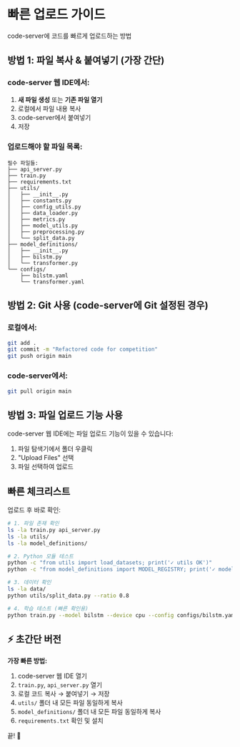 # 빠른 업로드 가이드

code-server에 코드를 빠르게 업로드하는 방법

## 방법 1: 파일 복사 & 붙여넣기 (가장 간단)

### code-server 웹 IDE에서:

1. **새 파일 생성** 또는 **기존 파일 열기**
2. 로컬에서 파일 내용 복사
3. code-server에서 붙여넣기
4. 저장

### 업로드해야 할 파일 목록:

```
필수 파일들:
├── api_server.py
├── train.py
├── requirements.txt
├── utils/
│   ├── __init__.py
│   ├── constants.py
│   ├── config_utils.py
│   ├── data_loader.py
│   ├── metrics.py
│   ├── model_utils.py
│   ├── preprocessing.py
│   └── split_data.py
├── model_definitions/
│   ├── __init__.py
│   ├── bilstm.py
│   └── transformer.py
└── configs/
    ├── bilstm.yaml
    └── transformer.yaml
```

## 방법 2: Git 사용 (code-server에 Git 설정된 경우)

### 로컬에서:
```bash
git add .
git commit -m "Refactored code for competition"
git push origin main
```

### code-server에서:
```bash
git pull origin main
```

## 방법 3: 파일 업로드 기능 사용

code-server 웹 IDE에는 파일 업로드 기능이 있을 수 있습니다:
1. 파일 탐색기에서 폴더 우클릭
2. "Upload Files" 선택
3. 파일 선택하여 업로드

## 빠른 체크리스트

업로드 후 바로 확인:

```bash
# 1. 파일 존재 확인
ls -la train.py api_server.py
ls -la utils/
ls -la model_definitions/

# 2. Python 모듈 테스트
python -c "from utils import load_datasets; print('✓ utils OK')"
python -c "from model_definitions import MODEL_REGISTRY; print('✓ models OK')"

# 3. 데이터 확인
ls -la data/
python utils/split_data.py --ratio 0.8

# 4. 학습 테스트 (빠른 확인용)
python train.py --model bilstm --device cpu --config configs/bilstm.yaml
```

## ⚡ 초간단 버전

**가장 빠른 방법:**

1. code-server 웹 IDE 열기
2. `train.py`, `api_server.py` 열기
3. 로컬 코드 복사 → 붙여넣기 → 저장
4. `utils/` 폴더 내 모든 파일 동일하게 복사
5. `model_definitions/` 폴더 내 모든 파일 동일하게 복사
6. `requirements.txt` 확인 및 설치

끝! 🎉


